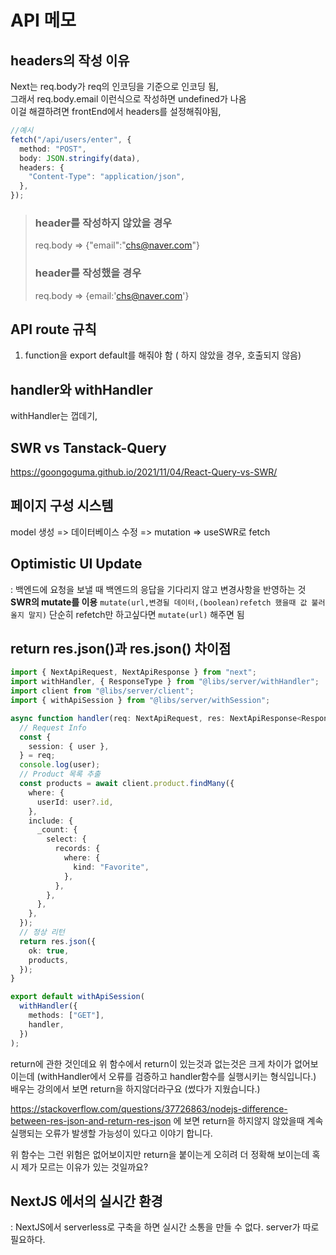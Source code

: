 # API 메모

## headers의 작성 이유

Next는 req.body가 req의 인코딩을 기준으로 인코딩 됨,  
그래서 req.body.email 이런식으로 작성하면 undefined가 나옴  
이걸 해결하려면 frontEnd에서 headers를 설정해줘야됨,

```ts
//예시
fetch("/api/users/enter", {
  method: "POST",
  body: JSON.stringify(data),
  headers: {
    "Content-Type": "application/json",
  },
});
```

> ### header를 작성하지 않았을 경우
>
> req.body => {"email":"chs@naver.com"}
>
> ### header를 작성했을 경우
>
> req.body => {email:'chs@naver.com'}

## API route 규칙

1. function을 export default를 해줘야 함 ( 하지 않았을 경우, 호출되지 않음)

## handler와 withHandler

withHandler는 껍데기,

## SWR vs Tanstack-Query

https://goongoguma.github.io/2021/11/04/React-Query-vs-SWR/

## 페이지 구성 시스템

model 생성 => 데이터베이스 수정 => mutation => useSWR로 fetch

## Optimistic UI Update

: 백엔드에 요청을 보낼 때 백엔드의 응답을 기다리지 않고 변경사항을 반영하는 것
**SWR의 mutate를 이용**
`mutate(url,변경될 데이터,(boolean)refetch 했을때 값 불러올지 말지)`
단순히 refetch만 하고싶다면 `mutate(url)` 해주면 됨

## return res.json()과 res.json() 차이점
```ts
import { NextApiRequest, NextApiResponse } from "next";
import withHandler, { ResponseType } from "@libs/server/withHandler";
import client from "@libs/server/client";
import { withApiSession } from "@libs/server/withSession";

async function handler(req: NextApiRequest, res: NextApiResponse<ResponseType>) {
  // Request Info
  const {
    session: { user },
  } = req;
  console.log(user);
  // Product 목록 추출
  const products = await client.product.findMany({
    where: {
      userId: user?.id,
    },
    include: {
      _count: {
        select: {
          records: {
            where: {
              kind: "Favorite",
            },
          },
        },
      },
    },
  });
  // 정상 리턴
  return res.json({
    ok: true,
    products,
  });
}

export default withApiSession(
  withHandler({
    methods: ["GET"],
    handler,
  })
);
```
return에 관한 것인데요
위 함수에서 return이 있는것과 없는것은 크게 차이가 없어보이는데
(withHandler에서 오류를 검증하고 handler함수를 실행시키는 형식입니다.)
배우는 강의에서 보면 return을 하지않더라구요 (썼다가 지웠습니다.)

https://stackoverflow.com/questions/37726863/nodejs-difference-between-res-json-and-return-res-json
에 보면 return을 하지않지 않았을때 계속 실행되는 오류가 발생할 가능성이 있다고 이야기 합니다.

위 함수는 그런 위험은 없어보이지만 return을 붙이는게 오히려 더 정확해 보이는데 혹시 제가 모르는 이유가 있는 것일까요?


## NextJS 에서의 실시간 환경
: NextJS에서 serverless로 구축을 하면 실시간 소통을 만들 수 없다. server가 따로 필요하다.
